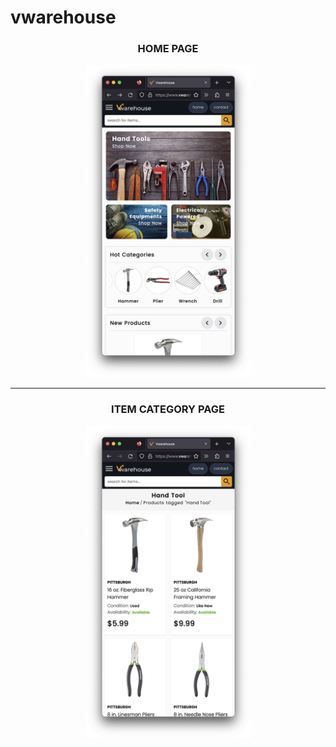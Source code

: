 # vwarehouse


<div align="center">
  <h3>HOME PAGE</h3>
  <img src="https://github.com/locleofficial/vwarehouse/blob/main/ResizedDemoImage/1-home.png" width="265" height="500">
</div>

<hr/>

<div align="center">
  <h3>ITEM CATEGORY PAGE</h3>
  <img src="https://github.com/locleofficial/vwarehouse/blob/main/ResizedDemoImage/3-category.png" width="265" height="500">
</div>
